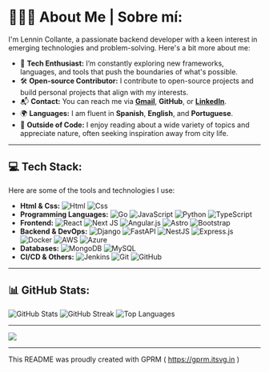 # 🧑🏻‍💻 About Me | Sobre mí:
I'm Lennin Collante, a passionate backend developer with a keen interest in emerging technologies and problem-solving. Here's a bit more about me:

- 🚀 **Tech Enthusiast:** I’m constantly exploring new frameworks, languages, and tools that push the boundaries of what's possible.
- 🛠️ **Open-source Contributor:** I contribute to open-source projects and build personal projects that align with my interests.
- 📬 **Contact:** You can reach me via **[Gmail](mailto:durangolennin@gmail.com)**, **GitHub**, or **[LinkedIn](https://www.linkedin.com/in/lennin-collante-6b9aa132a/)**.
- 🌍 **Languages:** I am fluent in **Spanish**, **English**, and **Portuguese**.
- 🌱 **Outside of Code:** I enjoy reading about a wide variety of topics and appreciate nature, often seeking inspiration away from city life.

---

## 💻 Tech Stack:
Here are some of the tools and technologies I use:

- **Html & Css:** ![Html](https://img.shields.io/badge/html5-%23E34F26.svg?style=flat&logo=html5&logoColor=white) ![Css](https://img.shields.io/badge/css3-%231572B6.svg?style=flat&logo=css3&logoColor=white)
- **Programming Languages:** ![Go](https://img.shields.io/badge/go-%2300ADD8.svg?style=flat&logo=go&logoColor=white) ![JavaScript](https://img.shields.io/badge/javascript-%23323330.svg?style=flat&logo=javascript&logoColor=%23F7DF1E) ![Python](https://img.shields.io/badge/python-3670A0?style=flat&logo=python&logoColor=ffdd54) ![TypeScript](https://img.shields.io/badge/typescript-%23007ACC.svg?style=flat&logo=typescript&logoColor=white)
- **Frontend:** ![React](https://img.shields.io/badge/react-%2320232a.svg?style=flat&logo=react&logoColor=%2361DAFB) ![Next JS](https://img.shields.io/badge/Next-black?style=flat&logo=next.js&logoColor=white) ![Angular.js](https://img.shields.io/badge/angular.js-%23E23237.svg?style=flat&logo=angularjs&logoColor=white) ![Astro](https://img.shields.io/badge/astro-%232C2052.svg?style=flat&logo=astro&logoColor=white) ![Bootstrap](https://img.shields.io/badge/bootstrap-%238511FA.svg?style=flat&logo=bootstrap&logoColor=white)
- **Backend & DevOps:** ![Django](https://img.shields.io/badge/django-%23092E20.svg?style=flat&logo=django&logoColor=white) ![FastAPI](https://img.shields.io/badge/FastAPI-005571?style=flat&logo=fastapi) ![NestJS](https://img.shields.io/badge/nestjs-%23E0234E.svg?style=flat&logo=nestjs&logoColor=white) ![Express.js](https://img.shields.io/badge/express.js-%23404d59.svg?style=flat&logo=express&logoColor=%2361DAFB) ![Docker](https://img.shields.io/badge/docker-%230db7ed.svg?style=flat&logo=docker&logoColor=white) ![AWS](https://img.shields.io/badge/AWS-%23FF9900.svg?style=flat&logo=amazon-aws&logoColor=white) ![Azure](https://img.shields.io/badge/azure-%230072C6.svg?style=flat&logo=microsoftazure&logoColor=white)
- **Databases:** ![MongoDB](https://img.shields.io/badge/MongoDB-%234ea94b.svg?style=flat&logo=mongodb&logoColor=white) ![MySQL](https://img.shields.io/badge/mysql-4479A1.svg?style=flat&logo=mysql&logoColor=white)
- **CI/CD & Others:** ![Jenkins](https://img.shields.io/badge/jenkins-%232C5263.svg?style=flat&logo=jenkins&logoColor=white) ![Git](https://img.shields.io/badge/git-%23F05033.svg?style=flat&logo=git&logoColor=white) ![GitHub](https://img.shields.io/badge/github-%23121011.svg?style=flat&logo=github&logoColor=white)

---

## 📊 GitHub Stats:
![GitHub Stats](https://github-readme-stats.vercel.app/api?username=lenninCollante&theme=dark&hide_border=false&include_all_commits=false&count_private=false)
![GitHub Streak](https://github-readme-streak-stats.herokuapp.com/?user=lenninCollante&theme=dark&hide_border=false)
![Top Languages](https://github-readme-stats.vercel.app/api/top-langs/?username=lenninCollante&theme=dark&hide_border=false&include_all_commits=false&count_private=false&layout=compact)

---

[![](https://visitcount.itsvg.in/api?id=lenninCollante&icon=0&color=5)](https://visitcount.itsvg.in)

---

This README was proudly created with GPRM ( https://gprm.itsvg.in )
